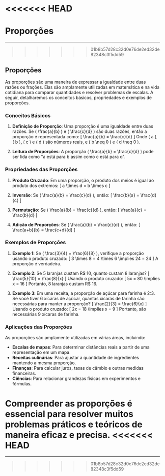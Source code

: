 <<<<<<< HEAD
=======
# Proporções

---

>>>>>>> 01b8b57d28c32d0e76de2ed32de82348c3f5dd59
## Proporções

As proporções são uma maneira de expressar a igualdade entre duas razões ou frações. Elas são amplamente utilizadas em matemática e na vida cotidiana para comparar quantidades e resolver problemas de escalas. A seguir, detalharemos os conceitos básicos, propriedades e exemplos de proporções.

### Conceitos Básicos

1. **Definição de Proporção**:
   Uma proporção é uma igualdade entre duas razões. Se \( \frac{a}{b} \) e \( \frac{c}{d} \) são duas razões, então a proporção é representada como:
   \[
   \frac{a}{b} = \frac{c}{d}
   \]
   Onde \( a \), \( b \), \( c \) e \( d \) são números reais, e \( b \neq 0 \) e \( d \neq 0 \).

2. **Leitura de Proporções**:
   A proporção \( \frac{a}{b} = \frac{c}{d} \) pode ser lida como "a está para b assim como c está para d".

### Propriedades das Proporções

1. **Produto Cruzado**:
   Em uma proporção, o produto dos meios é igual ao produto dos extremos:
   \[
   a \times d = b \times c
   \]

2. **Inversão**:
   Se \( \frac{a}{b} = \frac{c}{d} \), então:
   \[
   \frac{b}{a} = \frac{d}{c}
   \]

3. **Permutação**:
   Se \( \frac{a}{b} = \frac{c}{d} \), então:
   \[
   \frac{a}{c} = \frac{b}{d}
   \]

4. **Adição de Proporções**:
   Se \( \frac{a}{b} = \frac{c}{d} \), então:
   \[
   \frac{a+b}{b} = \frac{c+d}{d}
   \]

### Exemplos de Proporções

1. **Exemplo 1**:
   Se \( \frac{3}{4} = \frac{6}{8} \), verifique a proporção usando o produto cruzado:
   \[
   3 \times 8 = 4 \times 6 \implies 24 = 24
   \]
   A proporção é verdadeira.

2. **Exemplo 2**:
   Se 5 laranjas custam R$ 10, quanto custam 8 laranjas?
   \[
   \frac{5}{10} = \frac{8}{x}
   \]
   Usando o produto cruzado:
   \[
   5x = 80 \implies x = 16
   \]
   Portanto, 8 laranjas custam R$ 16.

3. **Exemplo 3**:
   Em uma receita, a proporção de açúcar para farinha é 2:3. Se você tiver 6 xícaras de açúcar, quantas xícaras de farinha são necessárias para manter a proporção?
   \[
   \frac{2}{3} = \frac{6}{x}
   \]
   Usando o produto cruzado:
   \[
   2x = 18 \implies x = 9
   \]
   Portanto, são necessárias 9 xícaras de farinha.

### Aplicações das Proporções

As proporções são amplamente utilizadas em várias áreas, incluindo:

- **Escalas de mapas**: Para determinar distâncias reais a partir de uma representação em um mapa.
- **Receitas culinárias**: Para ajustar a quantidade de ingredientes mantendo a mesma proporção.
- **Finanças**: Para calcular juros, taxas de câmbio e outras medidas financeiras.
- **Ciências**: Para relacionar grandezas físicas em experimentos e fórmulas.

Compreender as proporções é essencial para resolver muitos problemas práticos e teóricos de maneira eficaz e precisa.
<<<<<<< HEAD
=======

---
>>>>>>> 01b8b57d28c32d0e76de2ed32de82348c3f5dd59
